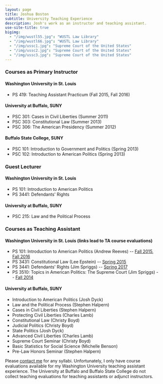 ```yaml
---
layout: page
title: Joshua Boston
subtitle: University Teaching Experience
description: Josh's work as an instructor and teaching assistant.
use-site-title: true
bigimg:
  - "/img/wustl55.jpg": "WUSTL Law Library"
  - "/img/wustl66.jpg": "WUSTL Law Library"
  - "/img/ussc1.jpg": "Supreme Court of the United States"
  - "/img/ussc2.jpg": "Supreme Court of the United States"
  - "/img/ussc3.jpg": "Supreme Court of the United States"
---
```


### Courses as Primary Instructor 
#### Washington University in St. Louis
  * PS 419: Teaching Assistant Practicum (Fall 2015, Fall 2016)

#### University at Buffalo, SUNY 
  * PSC 301: Cases in Civil Liberties (Summer 2011)
  * PSC 303: Constitutional Law (Summer 2013)
  * PSC 306: The American Presidency (Summer 2012)

#### Buffalo State College, SUNY
* PSC 101: Introduction to Government and Politics (Spring 2013)
* PSC 102: Introduction to American Politics (Spring 2013)



### Guest Lecturer
#### Washington University in St. Louis
  * PS 101: Introduction to American Politics
  * PS 3441: Defendants' Rights

#### University at Buffalo, SUNY
  * PSC 215: Law and the Political Process
  
### Courses as Teaching Assistant
#### Washington University in St. Louis (links lead to TA course evaluations)
  * PS 101: Introduction to American Politics (Andrew Reeves) -- <a href="https://www.dropbox.com/s/z8payyulapkqcca/Fall2015.PDF?dl=0" target="_blank">Fall 2015</a>, <a href="https://www.dropbox.com/s/k5dq1oqbl30m1av/Fall2016.pdf?dl=0" target="_blank">Fall 2016</a>
  * PS 3431: Constitutional Law (Lee Epstein) -- <a href="https://www.dropbox.com/s/npz097hvcc7j4o1/Spring2015.PDF?dl=0" target="_blank">Spring 2015</a>
  * PS 3441: Defendants' Rights (Jim Spriggs) -- <a href="https://www.dropbox.com/s/8ug835y6z9hejr5/Spring2017.pdf?dl=0" target="_blank">Spring 2017</a>
  * PS 3510: Topics in American Politics: The Supreme Court (Jim Spriggs) -- <a href="https://www.dropbox.com/s/t3l7a11xxn9j8xw/Fall2014.PDF?dl=0" target="_blank">Fall 2014</a>

#### University at Buffalo, SUNY
  * Introduction to American Politics (Josh Dyck)
  * Law and the Political Process (Stephen Halpern)
  * Cases in Civil Liberties (Stephen Halpern)
  * Protecting Civil Liberties (Charles Lamb)
  * Constitutional Law (Christy Boyd)
  * Judicial Politics (Christy Boyd)
  * State Politics (Josh Dyck)
  * Advanced Civil Liberties (Charles Lamb)
  * Supreme Court Seminar (Christy Boyd)
  * Basic Statistics for Social Science (Michelle Benson)
  * Pre-Law Honors Seminar (Stephen Halpern)


Please <a href="https://graduate.artsci.wustl.edu/boston/contact" target="_blank">contact me</a> for any syllabi. Unfortunately, I only have course evaluations available for my Washington University teaching assistant experience. The University at Buffalo and Buffalo State College do not collect teaching evaluations for teaching assistants or adjunct instructors. 
